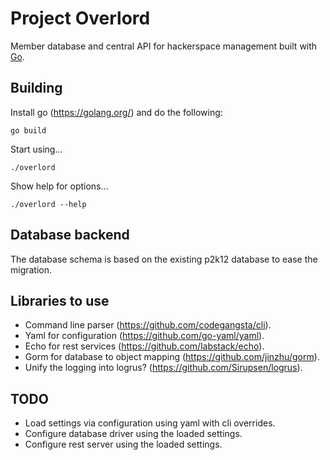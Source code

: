 # Project Overlord

Member database and central API for hackerspace management built with [Go](https://golang.org/).

## Building

Install go (https://golang.org/) and do the following:

    go build

Start using...

    ./overlord

Show help for options...

    ./overlord --help

## Database backend

The database schema is based on the existing p2k12 database to ease the migration.

## Libraries to use

* Command line parser (https://github.com/codegangsta/cli).
* Yaml for configuration (https://github.com/go-yaml/yaml).
* Echo for rest services (https://github.com/labstack/echo).
* Gorm for database to object mapping (https://github.com/jinzhu/gorm).
* Unify the logging into logrus? (https://github.com/Sirupsen/logrus).

## TODO

* Load settings via configuration using yaml with cli overrides.
* Configure database driver using the loaded settings.
* Configure rest server using the loaded settings.
